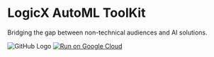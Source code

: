 
# LogicX AutoML ToolKit 
Bridging the gap between non-technical audiences and AI solutions.

![GitHub Logo](https://i.ibb.co/1dm7v0R/macbook-matte-min.png)
[![Run on Google Cloud](https://deploy.cloud.run/button.svg)](https://deploy.cloud.run)
